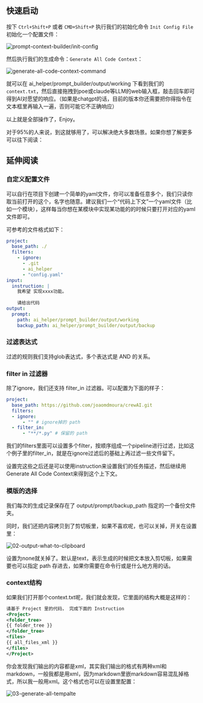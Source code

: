 ## 快速启动

按下 `Ctrl+Shift+P` 或者 `CMD+Shift+P` 执行我们的初始化命令 `Init Config File` 初始化一个配置文件：

![prompt-context-builder/init-config](https://jtong-pic.obs.cn-north-4.myhuaweicloud.com/doc/prompt-context-builder/init-config.png)

然后执行我们的生成命令：`Generate All Code Context`：

![generate-all-code-context-command](https://jtong-pic.obs.cn-north-4.myhuaweicloud.com/wish-driven-development/07-build-lang-context/01-generate-all-code-context-command.png)

就可以在 ai_helper/prompt_builder/output/working 下看到我们的`context.txt`，然后直接拖拽到poe或claude等LLM的web输入框，敲击回车即可得到AI对愿望的响应。（如果是chatgpt的话，目前的版本你还需要把你得指令在文本框里再输入一遍，否则可能它不正确响应）

以上就是全部操作了，Enjoy。

对于95%的人来说，到这就够用了，可以解决绝大多数场景。如果你想了解更多可以往下阅读：

## 延伸阅读

### 自定义配置文件

可以自行在项目下创建一个简单的yaml文件，你可以准备任意多个，我们只读你取当前打开的这个，名字也随意。建议我们一个“代码上下文”一个yaml文件（比如一个模块），这样每当你想在某模块中实现某功能的的时候只要打开对应的yaml文件即可。

可参考的文件格式如下：

```yaml
project: 
  base_path: ./
  filters:
    - ignore:
      - .git
      - ai_helper
      - "config.yaml"
input:
  instruction: |
    我希望 实现xxxx功能。
    
    请给出代码
output:     
  prompt:
    path: ai_helper/prompt_builder/output/working
    backup_path: ai_helper/prompt_builder/output/backup
```

### 过滤表达式

过滤的规则我们支持glob表达式，多个表达式是 AND 的关系。

### filter in 过滤器

除了ignore，我们还支持 filter_in 过滤器。可以配置为下面的样子：

```yaml
project:
  base_path: https://github.com/joaomdmoura/crewAI.git
  filters:  
  - ignore:
      - "" # ignore掉的 path
  - filter_in:
      - "**/*.py" # 保留的 path
```

我们的filters里面可以设置多个filter，按顺序组成一个pipeline进行过滤，比如这个例子里的filter_in，就是在ignore过滤后的基础上再过滤一些文件留下。


设置完这些之后还是可以使用instruction来设置我们的任务描述，然后继续用Generate All Code Context来得到这个上下文。

### 模版的选择

我们每次的生成记录保存在了 output/prompt/backup_path 指定的一个备份文件夹。

同时，我们还把内容拷贝到了剪切板里，如果不喜欢呢，也可以关掉，开关在设置里：

![02-output-what-to-clipboard](https://jtong-pic.obs.cn-north-4.myhuaweicloud.com/wish-driven-development/07-build-lang-context/02-output-what-to-clipboard.png)

设置为none就关掉了。默认是text，表示生成的时候把文本放入剪切板，如果需要也可以指定 path 存进去，如果你需要在命令行或是什么地方用的话。

### context结构

如果我们打开那个context.txt呢，我们就会发现，它里面的结构大概是这样的：
```xml
请基于 Project 里的代码， 完成下面的 Instruction
<Project>
<folder_tree>
{{ folder_tree }}
</folder_tree>
<files>
{{ all_files_xml }}
</files>
</Project>
```
你会发现我们输出的内容都是xml，其实我们输出的格式有两种xml和markdown，一般我都是用xml，因为markdown里嵌markdown容易混乱掉格式，所以我一般用xml。这个格式也可以在设置里配置：

![03-generate-all-tempalte](https://jtong-pic.obs.cn-north-4.myhuaweicloud.com/wish-driven-development/07-build-lang-context/03-generate-all-tempalte.png)


